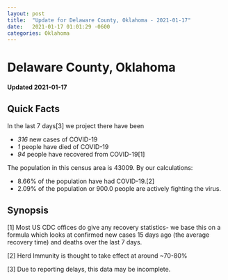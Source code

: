 ```yaml
---
layout: post
title:  "Update for Delaware County, Oklahoma - 2021-01-17"
date:   2021-01-17 01:01:29 -0600
categories: Oklahoma
---
```


# Delaware County, Oklahoma
#### Updated 2021-01-17

## Quick Facts

In the last 7 days[3] we project there have been
- *316* new cases of COVID-19
- *1* people have died of COVID-19
- *94* people have recovered from COVID-19[1]

The population in this census area is 43009. By our calculations:
- 8.66% of the population have had COVID-19.[2]
- 2.09% of the population or 900.0 people are actively fighting the virus.

## Synopsis




[1] Most US CDC offices do give any recovery statistics- we base this on a formula which looks at confirmed new cases
15 days ago (the average recovery time) and deaths over the last 7 days.

[2] Herd Immunity is thought to take effect at around ~70-80%

[3] Due to reporting delays, this data may be incomplete.
 
    